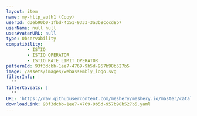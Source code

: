 ```yaml
---
layout: item
name: my-http_auth1 (Copy)
userId: d3eb90b0-1fbd-4b51-9333-3a3b8cccd8b7
userName: null null
userAvatarURL: null
type: Observability
compatibility: 
        - ISTIO
        - ISTIO OPERATOR
        - ISTIO RATE LIMIT OPERATOR
patternId: 93f3dcbb-1ee7-4769-9b5d-957b98b527b5
image: /assets/images/webassembly_logo.svg
filterInfo: |
  ""
filterCaveats: |
  ""
URL: 'https://raw.githubusercontent.com/meshery/meshery.io/master/catalog/93f3dcbb-1ee7-4769-9b5d-957b98b527b5.yaml'
downloadLink: 93f3dcbb-1ee7-4769-9b5d-957b98b527b5.yaml
---
```

